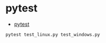 # pytest

- [pytest](https://docs.pytest.org/en/6.2.x/)

```bash
pytest test_linux.py test_windows.py

```
